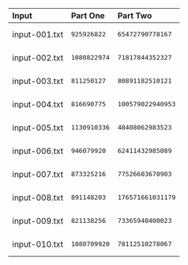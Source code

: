 | Input | Part One | Part Two |
|:---|:---|:---|
|input-001.txt|<pre>925926822</pre>|<pre>65472790778167</pre>|
|input-002.txt|<pre>1080822974</pre>|<pre>71817844352327</pre>|
|input-003.txt|<pre>811250127</pre>|<pre>80891182510121</pre>|
|input-004.txt|<pre>816690775</pre>|<pre>100579022940953</pre>|
|input-005.txt|<pre>1130910336</pre>|<pre>48408062983523</pre>|
|input-006.txt|<pre>946079920</pre>|<pre>62411432985089</pre>|
|input-007.txt|<pre>873325216</pre>|<pre>77526603670903</pre>|
|input-008.txt|<pre>891148203</pre>|<pre>176571661031179</pre>|
|input-009.txt|<pre>821138256</pre>|<pre>73365940400023</pre>|
|input-010.txt|<pre>1080709920</pre>|<pre>78112510278067</pre>|